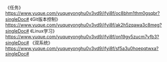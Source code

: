 《任务》https://www.yuque.com/yuqueyonghu0v3vd9/ifyi8f/oc8bhm1thm0gsqbr?singleDoc# 
《Git版本控制》https://www.yuque.com/yuqueyonghu0v3vd9/ifyi8f/ak2h5zqawa3c8meg?singleDoc# 
《Linux学习》https://www.yuque.com/yuqueyonghu0v3vd9/ifyi8f/on19gy5zucm7vfb3?singleDoc#
《双系统》https://www.yuque.com/yuqueyonghu0v3vd9/ifyi8f/sf5a3u0hoepqtwxa?singleDoc# 